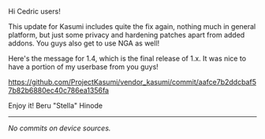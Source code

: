 Hi Cedric users!

This update for Kasumi includes quite the fix again, nothing much in
general platform, but just some privacy and hardening patches apart
from added addons. You guys also get to use NGA as well!

Here's the message for 1.4, which is the final release of 1.x. It was
nice to have a portion of my userbase from you guys!

https://github.com/ProjectKasumi/vendor_kasumi/commit/aafce7b2ddcbaf57b82b6880ec40c786ea1356fa

Enjoy it!
                       Beru "Stella" Hinode

-----------------------------------------------------------------------

*No commits on device sources.*
